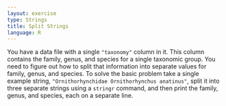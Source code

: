 ```yaml
---
layout: exercise
type: Strings
title: Split Strings
language: R
---
```


You have a data file with a single `"taxonomy"` column in it. This column 
contains the family, genus, and species for a single taxonomic group. You need 
to figure out how to split that information into separate values for family, 
genus, and species. To solve the basic problem take a single example string,
`"Ornithorhynchidae Ornithorhynchus anatinus"`, split it into three separate
strings using a `stringr` command, and then print the family, genus, and species, each on a separate line.
